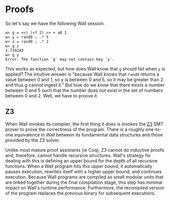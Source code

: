 # Proofs

So let's say we have the following Wall session.

```
w> g = <<! (<? 2) >> + a0 1
w> y = rand0 ; .* 5
w> z = rand0 ; .* 2
w> g z
1.734243
w> g y
Error. The function `g` may not contain key `y`.
```

This works as expected, but how does Wall know that `g` should fail when `y` is applied?  The intuitive answer is "because Wall knows that `rand0` returns a value between 0 and 1, so y is between 0 and 5, so it may be greater than 2 and thus g cannot ingest it."  But how do we *know* that there exists a number between 0 and 5 such that the number does not exist in the set of numbers between 0 and 2.  Well, we have to proove it.

## Z3

When Wall invokes its compiler, the first thing it does is invokes the [Z3](https://github.com/Z3Prover/z3) SMT prover to prove the correctness of the program.  There is a roughly one-to-one equivalence in Wall between its fundamental data structures and those provided by the Z3 solver.

Unlike most mature proof assistants (ie Coq), Z3 cannot do inductive proofs and, therefore, cannot handle recursive structures. Wall's strategy for dealing with this is defining an upper bound for the depth of all recursive functions. When a Wall program hits this upper bound, it automatically pauses execution, rewrites itself with a higher upper bound, and continues execution.  Because Wall programs are compiled as small modular units that are linked together during the final compilation stage, this step has minimal impact on Wall's runtime performance.  Furthermore, the recompiled version of the program replaces the previous binary for subsequent executions.